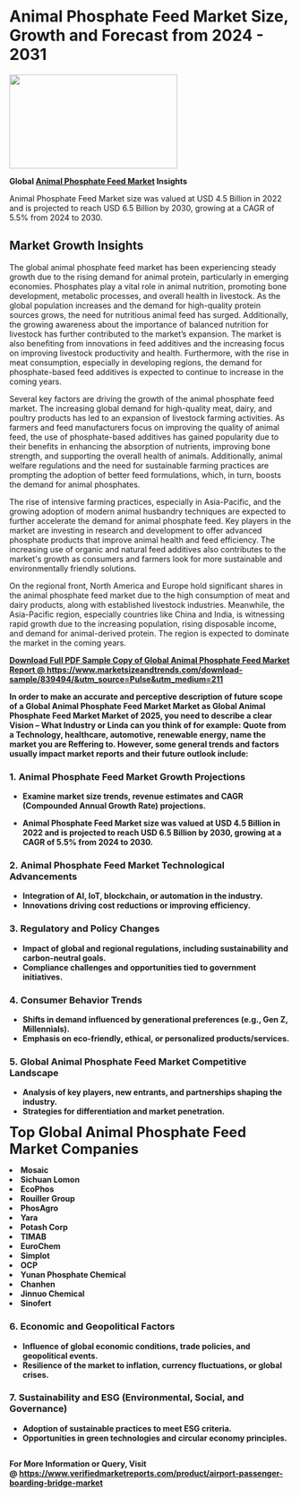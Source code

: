 <H1>Animal Phosphate Feed Market Size, Growth and Forecast from 2024 - 2031</H1><img class="aligncenter size-medium wp-image-584254" src="https://thirdeyenews.in/wp-content/uploads/2024/09/Global-Market-Research-300x168.jpeg" alt="" width="300" height="168" /><p><strong>Global&nbsp;<a href="https://www.marketsizeandtrends.com/download-sample/839494/&amp;utm_source=Pulse&amp;utm_medium=211">Animal Phosphate Feed Market</a> Insights</strong></p><p>Animal Phosphate Feed Market size was valued at USD 4.5 Billion in 2022 and is projected to reach USD 6.5 Billion by 2030, growing at a CAGR of 5.5% from 2024 to 2030.</p><p><h2>Market Growth Insights</h2> <p>The global animal phosphate feed market has been experiencing steady growth due to the rising demand for animal protein, particularly in emerging economies. Phosphates play a vital role in animal nutrition, promoting bone development, metabolic processes, and overall health in livestock. As the global population increases and the demand for high-quality protein sources grows, the need for nutritious animal feed has surged. Additionally, the growing awareness about the importance of balanced nutrition for livestock has further contributed to the market’s expansion. The market is also benefiting from innovations in feed additives and the increasing focus on improving livestock productivity and health. Furthermore, with the rise in meat consumption, especially in developing regions, the demand for phosphate-based feed additives is expected to continue to increase in the coming years.</p> <p><strong><a href="download-sample-link"></a></strong></p> <p>Several key factors are driving the growth of the animal phosphate feed market. The increasing global demand for high-quality meat, dairy, and poultry products has led to an expansion of livestock farming activities. As farmers and feed manufacturers focus on improving the quality of animal feed, the use of phosphate-based additives has gained popularity due to their benefits in enhancing the absorption of nutrients, improving bone strength, and supporting the overall health of animals. Additionally, animal welfare regulations and the need for sustainable farming practices are prompting the adoption of better feed formulations, which, in turn, boosts the demand for animal phosphates.</p> <p>The rise of intensive farming practices, especially in Asia-Pacific, and the growing adoption of modern animal husbandry techniques are expected to further accelerate the demand for animal phosphate feed. Key players in the market are investing in research and development to offer advanced phosphate products that improve animal health and feed efficiency. The increasing use of organic and natural feed additives also contributes to the market's growth as consumers and farmers look for more sustainable and environmentally friendly solutions.</p> <p>On the regional front, North America and Europe hold significant shares in the animal phosphate feed market due to the high consumption of meat and dairy products, along with established livestock industries. Meanwhile, the Asia-Pacific region, especially countries like China and India, is witnessing rapid growth due to the increasing population, rising disposable income, and demand for animal-derived protein. The region is expected to dominate the market in the coming years.</p> <p><strong><a href="get-more-link"></p><p><span class=""><strong>Download Full PDF Sample Copy of Global Animal Phosphate Feed Market Report</strong> @ <a href="https://www.marketsizeandtrends.com/download-sample/839494/&amp;utm_source=Pulse&amp;utm_medium=211" target="_blank">https://www.marketsizeandtrends.com/download-sample/839494/&amp;utm_source=Pulse&amp;utm_medium=211</a></span></p><p>In order to make an accurate and perceptive description of future scope of a Global&nbsp;Animal Phosphate Feed Market Market as Global&nbsp;Animal Phosphate Feed Market Market of 2025, you need to describe a clear Vision &ndash; What Industry or Linda can you think of for example: Quote from a Technology, healthcare, automotive, renewable energy, name the market you are Reffering to. However, some general trends and factors usually impact market reports and their future outlook include:</p><h3>1.&nbsp;<strong>Animal Phosphate Feed Market Growth Projections</strong></h3><ul><li>Examine market size trends, revenue estimates and CAGR (Compounded Annual Growth Rate) projections.</li><li><p>Animal Phosphate Feed Market size was valued at USD 4.5 Billion in 2022 and is projected to reach USD 6.5 Billion by 2030, growing at a CAGR of 5.5% from 2024 to 2030.</p></li></ul><h3>2.&nbsp;<strong>Animal Phosphate Feed Market Technological Advancements</strong></h3><ul><li>Integration of AI, IoT, blockchain, or automation in the industry.</li><li>Innovations driving cost reductions or improving efficiency.</li></ul><h3>3.&nbsp;<strong>Regulatory and Policy Changes</strong></h3><ul><li>Impact of global and regional regulations, including sustainability and carbon-neutral goals.</li><li>Compliance challenges and opportunities tied to government initiatives.</li></ul><h3>4.&nbsp;<strong>Consumer Behavior Trends</strong></h3><ul><li>Shifts in demand influenced by generational preferences (e.g., Gen Z, Millennials).</li><li>Emphasis on eco-friendly, ethical, or personalized products/services.</li></ul><h3>5.&nbsp;<strong>Global Animal Phosphate Feed Market Competitive Landscape</strong></h3><ul><li>Analysis of key players, new entrants, and partnerships shaping the industry.</li><li>Strategies for differentiation and market penetration.</li></ul><p data-pm-slice="1 1 []"><span style="color: inherit; font-family: inherit; font-size: 25px;">Top Global Animal Phosphate Feed Market Companies</span></p><div class="" data-test-id=""><p><li>Mosaic</li><li> Sichuan Lomon</li><li> EcoPhos</li><li> Rouiller Group</li><li> PhosAgro</li><li> Yara</li><li> Potash Corp</li><li> TIMAB</li><li> EuroChem</li><li> Simplot</li><li> OCP</li><li> Yunan Phosphate Chemical</li><li> Chanhen</li><li> Jinnuo Chemical</li><li> Sinofert</li></p></div><h3>6.&nbsp;<strong>Economic and Geopolitical Factors</strong></h3><ul><li>Influence of global economic conditions, trade policies, and geopolitical events.</li><li>Resilience of the market to inflation, currency fluctuations, or global crises.</li></ul><h3>7.&nbsp;<strong>Sustainability and ESG (Environmental, Social, and Governance)</strong></h3><ul><li>Adoption of sustainable practices to meet ESG criteria.</li><li>Opportunities in green technologies and circular economy principles.</li></ul><h2><strong style="font-size: 14px;">For More Information or Query, Visit @&nbsp;</strong><a style="background-color: #ffffff; font-size: 14px;" href="https://www.marketsizeandtrends.com/report/animal-phosphate-feed-market/" target="_blank">https://www.verifiedmarketreports.com/product/airport-passenger-boarding-bridge-market</a></h2>
